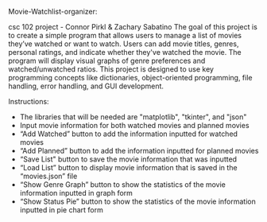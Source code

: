 Movie-Watchlist-organizer:

csc 102 project - Connor Pirkl & Zachary Sabatino The goal of this project is to create a simple program that allows users to manage a list of movies they’ve watched or want to watch. Users can add movie titles, genres, personal ratings, and indicate whether they've watched the movie. The program will display visual graphs of genre preferences and watched/unwatched ratios. This project is designed to use key programming concepts like dictionaries, object-oriented programming, file handling, error handling, and GUI development.

Instructions:

- The libraries that will be needed are "matplotlib", "tkinter", and "json"
- Input movie information for both watched movies and planned movies
- “Add Watched” button to add the information inputted for watched movies
- “Add Planned” button to add the information inputted for planned movies
- “Save List" button to save the movie information that was inputted
- “Load List” button to display movie information that is saved in the “movies.json” file
- “Show Genre Graph” button to show the statistics of the movie information inputted in graph form
- “Show Status Pie” button to show the statistics of the movie information inputted in pie chart form
